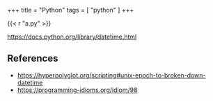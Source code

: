 +++
title = "Python"
tags = [ "python" ]
+++

{{< r "a.py" >}}

<https://docs.python.org/library/datetime.html>

## References

- <https://hyperpolyglot.org/scripting#unix-epoch-to-broken-down-datetime>
- <https://programming-idioms.org/idiom/98>
